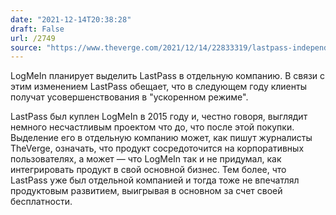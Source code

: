 ```yaml
---
date: "2021-12-14T20:38:28"
draft: False
url: /2749
source: "https://www.theverge.com/2021/12/14/22833319/lastpass-independent-company-logmein?scrolla=5eb6d68b7fedc32c19ef33b4"
---
```


LogMeIn планирует выделить LastPass в отдельную компанию. В связи с этим изменением LastPass обещает, что в следующем году клиенты получат усовершенствования в "ускоренном режиме". 

LastPass был куплен LogMeIn в 2015 году и, честно говоря, выглядит немного несчастливым проектом что до, что после этой покупки. Выделение его в отдельную компанию может, как пишут журналисты TheVerge, означать, что продукт сосредоточится на корпоративных пользователях, а может — что LogMeIn так и не придумал, как интегрировать продукт в свой основной бизнес. Тем более, что LastPass уже был отдельной компанией и тогда тоже не впечатлял продуктовым развитием, выигрывая в основном за счет своей бесплатности.
